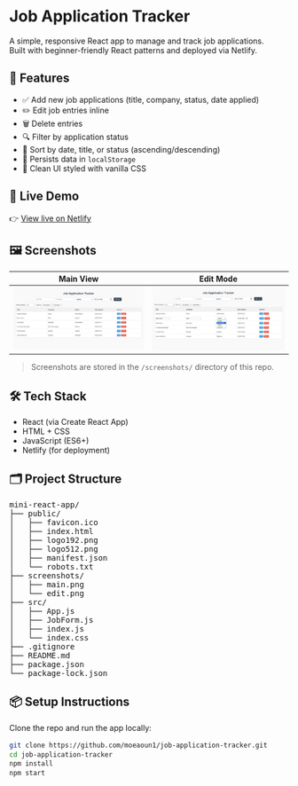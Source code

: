 # Job Application Tracker

A simple, responsive React app to manage and track job applications.  
Built with beginner-friendly React patterns and deployed via Netlify.

## 🔧 Features

- ✅ Add new job applications (title, company, status, date applied)
- ✏️ Edit job entries inline
- 🗑️ Delete entries
- 🔍 Filter by application status
- 📅 Sort by date, title, or status (ascending/descending)
- 💾 Persists data in `localStorage`
- 📱 Clean UI styled with vanilla CSS

## 🚀 Live Demo

👉 [View live on Netlify](https://job-tracker-moe.netlify.app)

## 🖼️ Screenshots

| Main View | Edit Mode |
|-----------|-----------|
| ![Main view](screenshots/main.png) | ![Edit mode](screenshots/edit.png) |

> Screenshots are stored in the `/screenshots/` directory of this repo.

## 🛠️ Tech Stack

- React (via Create React App)
- HTML + CSS
- JavaScript (ES6+)
- Netlify (for deployment)

## 🗂️ Project Structure

<pre>
mini-react-app/
├── public/
│   ├── favicon.ico
│   ├── index.html
│   ├── logo192.png
│   ├── logo512.png
│   ├── manifest.json
│   └── robots.txt
├── screenshots/
│   ├── main.png
│   └── edit.png
├── src/
│   ├── App.js
│   ├── JobForm.js
│   ├── index.js
│   └── index.css
├── .gitignore
├── README.md
├── package.json
└── package-lock.json
</pre>

## 📦 Setup Instructions

Clone the repo and run the app locally:

```bash
git clone https://github.com/moeaoun1/job-application-tracker.git
cd job-application-tracker
npm install
npm start
